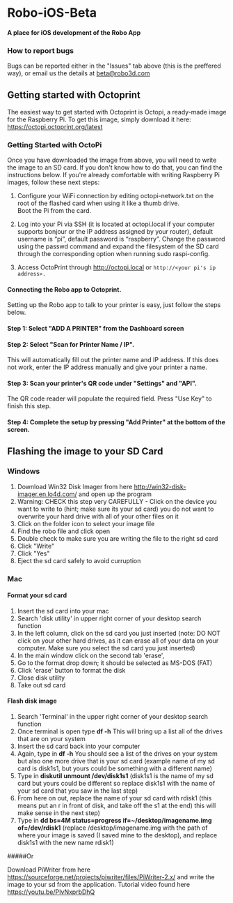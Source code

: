 # Robo-iOS-Beta
#### A place for iOS development of the Robo App

### How to report bugs
Bugs can be reported either in the "Issues" tab above (this is the preffered way), or email us the details at beta@robo3d.com

## Getting started with Octoprint

The easiest way to get started with Octoprint is Octopi, a ready-made image for the Raspberry Pi.  To get this image, simply download it here: https://octopi.octoprint.org/latest

### Getting Started with OctoPi
Once you have downloaded the image from above, you will need to write the image to an SD card.  If you don't know how to do that, you can find the instructions below.  If you're already comfortable with writing Raspberry Pi images, follow these next steps:

1.   Configure your WiFi connection by editing octopi-network.txt on the root of the flashed card when using it like a thumb drive.  
Boot the Pi from the card.

2.  Log into your Pi via SSH (it is located at octopi.local if your computer supports bonjour or the IP address assigned by your router), default username is “pi”, default password is “raspberry”. Change the password using the passwd command and expand the filesystem of the SD card through the corresponding option when running sudo raspi-config.

3.  Access OctoPrint through http://octopi.local or `http://<your pi's ip address>.`


#### Connecting the Robo app to Octoprint.

Setting up the Robo app to talk to your printer is easy, just follow the steps below.

#### Step 1: Select "ADD A PRINTER" from the Dashboard screen

#### Step 2: Select "Scan for Printer Name / IP".
This will automatically fill out the printer name and IP address.  If this does not work, enter the IP address manually and give your printer a name.

#### Step 3: Scan your printer's QR code under "Settings" and "API". 
The QR code reader will populate the required field.  Press "Use Key" to finish this step.

#### Step 4: Complete the setup by pressing "Add Printer" at the bottom of the screen.

## Flashing the image to your SD Card

### Windows

1. Download Win32 Disk Imager from here http://win32-disk-imager.en.lo4d.com/  and open up the program
2. Warning: CHECK this step very CAREFULLY - Click on the device you want to write to (hint; make sure its your sd card) you do not     want to overwrite your hard drive with all of your other files on it
3. Click on the folder icon to select your image file
4. Find the robo file and click open
5. Double check to make sure you are writing the file to the right sd card
6. Click "Write"
7. Click "Yes"
8. Eject the sd card safely to avoid curruption

### Mac

#### Format your sd card
1. Insert the sd card into your mac
2. Search 'disk utility' in upper right corner of your desktop search function
3. In the left column, click on the sd card you just inserted (note: DO NOT click on your other hard drives, as it can erase all of your    data on your computer. Make sure you select the sd card you just inserted)
4. In the main window click on the second tab 'erase',
5. Go to the format drop down; it should be selected as MS-DOS (FAT)
6. Click 'erase' button to format the disk
7. Close disk utility
8. Take out sd card

#### Flash disk image

1. Search 'Terminal' in the upper right corner of your desktop search function
2. Once terminal is open type **df -h**
		This will bring up a list all of the drives that are on your system
3. Insert the sd card back into your computer
4. Again, type in **df -h**
	You should see a list of the drives on your system but also one more drive that is your sd card (example name of my sd card is 		disk1s1, but yours could be something with a different name)
5. Type in **diskutil unmount /dev/disk1s1** (disk1s1 is the name of my sd card but yours could be different so replace disk1s1 with the 		name of your sd card that you saw in the last step)
6. From here on out, replace the name of your sd card with rdisk1 (this means put an r in front of disk, and take off the s1 at the end) 	this will make sense in the next step)
7. Type in **dd bs=4M status=progress if=~/desktop/imagename.img of=/dev/rdisk1** (replace /desktop/imagename.img with the path of where 		your image is saved (I saved mine to the desktop), and replace disk1s1 with the new name rdisk1)
		
#####Or
		
Download PiWriter from here https://sourceforge.net/projects/piwriter/files/PiWriter-2.x/ and write the image to your sd from the application. Tutorial video found here https://youtu.be/PIvNxprbDhQ

